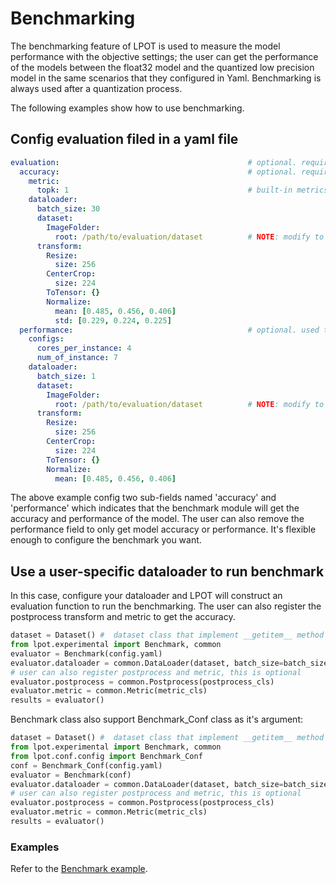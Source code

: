 Benchmarking
============

The benchmarking feature of LPOT is used to measure the model performance with the objective settings; the user can get the performance of the models between the float32 model and the quantized low precision model in the same scenarios that they configured in Yaml. Benchmarking is always used after a quantization process.

The following examples show how to use benchmarking.

## Config evaluation filed in a yaml file

```yaml
evaluation:                                          # optional. required if user doesn't provide eval_func in lpot.Quantization.
  accuracy:                                          # optional. required if user doesn't provide eval_func in lpot.Quantization.
    metric:
      topk: 1                                        # built-in metrics are topk, map, f1, allow user to register new metric.
    dataloader:
      batch_size: 30
      dataset:
        ImageFolder:
          root: /path/to/evaluation/dataset          # NOTE: modify to evaluation dataset location if needed
      transform:
        Resize:
          size: 256
        CenterCrop:
          size: 224
        ToTensor: {}
        Normalize:
          mean: [0.485, 0.456, 0.406]
          std: [0.229, 0.224, 0.225]
  performance:                                       # optional. used to benchmark performance of passing model.
    configs:
      cores_per_instance: 4
      num_of_instance: 7
    dataloader:
      batch_size: 1
      dataset:
        ImageFolder:
          root: /path/to/evaluation/dataset          # NOTE: modify to evaluation dataset location if needed
      transform:
        Resize:
          size: 256
        CenterCrop:
          size: 224
        ToTensor: {}
        Normalize:
          mean: [0.485, 0.456, 0.406]
```

The above example config two sub-fields named 'accuracy' and 'performance' which indicates that the benchmark module will get the accuracy and performance of the model. The user can also remove the performance field to only get model accuracy or performance. It's flexible enough to configure the benchmark you want.

## Use a user-specific dataloader to run benchmark

In this case, configure your dataloader and LPOT will construct an evaluation function to run the benchmarking. The user can also register the postprocess transform and metric to get the accuracy.

```python
dataset = Dataset() #  dataset class that implement __getitem__ method or __iter__ method
from lpot.experimental import Benchmark, common
evaluator = Benchmark(config.yaml)
evaluator.dataloader = common.DataLoader(dataset, batch_size=batch_size)
# user can also register postprocess and metric, this is optional
evaluator.postprocess = common.Postprocess(postprocess_cls)
evaluator.metric = common.Metric(metric_cls)
results = evaluator()

```
Benchmark class also support Benchmark_Conf class as it's argument:
```python
dataset = Dataset() #  dataset class that implement __getitem__ method or __iter__ method
from lpot.experimental import Benchmark, common
from lpot.conf.config import Benchmark_Conf
conf = Benchmark_Conf(config.yaml)
evaluator = Benchmark(conf)
evaluator.dataloader = common.DataLoader(dataset, batch_size=batch_size)
# user can also register postprocess and metric, this is optional
evaluator.postprocess = common.Postprocess(postprocess_cls)
evaluator.metric = common.Metric(metric_cls)
results = evaluator()

```

### Examples

Refer to the [Benchmark example](../examples/tensorflow/image_recognition/run_benchmark.sh).

